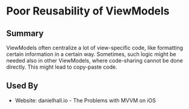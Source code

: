 # Poor Reusability of ViewModels

## Summary
ViewModels often centralize a lot of view-specific code, like formatting certain information in a certain way. Sometimes, such logic might be needed also in other ViewModels, where code-sharing cannot be done directly.
This might lead to copy-paste code.


## Used By
* Website: danielhall.io - The Problems with MVVM on iOS

